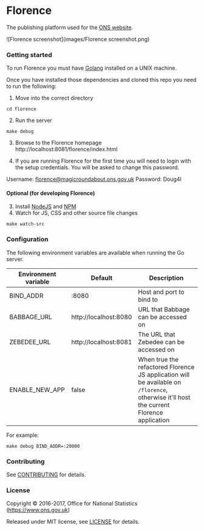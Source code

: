 Florence
================

The publishing platform used for the [ONS website](https://www.ons.gov.uk).

![Florence screenshot](images/Florence screenshot.png)

### Getting started

To run Florence you must have [Golang](https://golang.org/) installed on a UNIX machine.

Once you have installed those dependencies and cloned this repo you need to run the following:

1. Move into the correct directory
```
cd florence
```
2. Run the server
```
make debug
```

3. Browse to the Florence homepage http://localhost:8081/florence/index.html

4. If you are running Florence for the first time you will need to login with the setup credentials. You will be asked to change this password.

Username: florence@magicroundabout.ons.gov.uk
Password: Doug4l

#### Optional (for developing Florence)

3. Install [NodeJS](https://nodejs.org/en/) and [NPM](https://www.npmjs.com/)
4. Watch for JS, CSS and other source file changes
```
make watch-src
```

### Configuration

The following environment variables are available when running the Go server.

| Environment variable | Default               | Description                                                                                                                              |
|----------------------|-----------------------|------------------------------------------------------------------------------------------------------------------------------------------|
| BIND_ADDR            | :8080                 | Host and port to bind to                                                                                                                 |
| BABBAGE_URL          | http://localhost:8080 | URL that Babbage can be accessed on                                                                                                      |
| ZEBEDEE_URL          | http://localhost:8081 | The URL that Zebedee can be accessed on                                                                                                  |
| ENABLE_NEW_APP       | false                 | When true the refactored Florence JS application will be available on `/florence`, otherwise it'll host the current Florence application |

For example:
```
make debug BIND_ADDR=:20000
```

### Contributing

See [CONTRIBUTING](CONTRIBUTING.md) for details.

### License

Copyright © 2016-2017, Office for National Statistics (https://www.ons.gov.uk)

Released under MIT license, see [LICENSE](LICENSE.md) for details.
